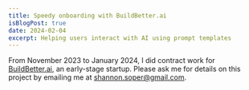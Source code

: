 ```yaml
---
title: Speedy onboarding with BuildBetter.ai 
isBlogPost: true
date: 2024-02-04
excerpt: Helping users interact with AI using prompt templates
---
```

From November 2023 to January 2024, I did contract work for [BuildBetter.ai](https://buildbetter.ai/), an early-stage startup. Please ask me for details on this project by emailing me at shannon.soper@gmail.com.